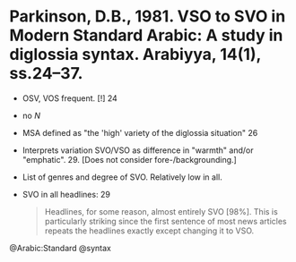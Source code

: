 # Parkinson, D.B., 1981. VSO to SVO in Modern Standard Arabic: A study in diglossia syntax.  Arabiyya, 14(1), ss.24–37.

- OSV, VOS frequent. [!] 24

- no *N*

- MSA defined as "the 'high' variety of the diglossia situation" 26
 
- Interprets variation SVO/VSO as difference in "warmth" and/or "emphatic". 29. [Does not consider fore-/backgrounding.]

- List of genres and degree of SVO. Relatively low in all.

- SVO in all headlines: 29

  > Headlines, for some reason, almost entirely SVO [98%]. This is particularly striking since the first sentence of most news articles repeats the headlines exactly except changing it to VSO.

@Arabic:Standard
@syntax
